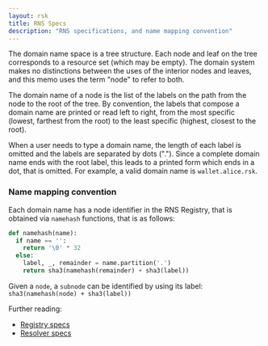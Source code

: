 ```yaml
---
layout: rsk
title: RNS Specs
description: "RNS specifications, and name mapping convention"
---
```


The domain name space is a tree structure. Each node and leaf on the tree corresponds to a resource set (which may be empty). The domain system makes no distinctions between the uses of the interior nodes and leaves, and this memo uses the term "node" to refer to both.

The domain name of a node is the list of the labels on the path from the node to the root of the tree.  By convention, the labels that compose a domain name are printed or read left to right, from the most specific (lowest, farthest from the root) to the least specific (highest, closest to the root).

When a user needs to type a domain name, the length of each label is omitted and the labels are separated by dots (".").  Since a complete domain name ends with the root label, this leads to a printed form which ends in a dot, that is omitted. For example, a valid domain name is `wallet.alice.rsk`.

### Name mapping convention

Each domain name has a node identifier in the RNS Registry, that is obtained via `namehash` functions, that is as follows:

```py
def namehash(name):
  if name == '':
    return '\0' * 32
  else:
    label, _, remainder = name.partition('.')
    return sha3(namehash(remainder) + sha3(label))
```

Given a `node`, a `subnode` can be identified by using its label: `sha3(namehash(node) + sha3(label))`

Further reading:
- [Registry specs](registry)
- [Resolver specs](resolvers)
